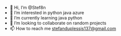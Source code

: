 - 👋 Hi, I’m @Stef8n
- 👀 I’m interested in python java azure
- 🌱 I’m currently learning java python
- 💞️ I’m looking to collaborate on random projects
- 📫 How to reach me stefanduplessis137@gmail.com

<!---
Stef8n/Stef8n is a ✨ special ✨ repository because its `README.md` (this file) appears on your GitHub profile.
You can click the Preview link to take a look at your changes.
--->
